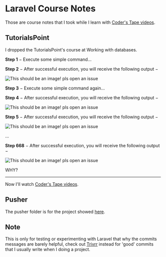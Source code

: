 # Laravel Course Notes
Those are course notes that I took while I learn with [Coder's Tape videos](https://www.youtube.com/channel/UCQI-Ym2rLZx52vEoqlPQMdg/videos).

## TutorialsPoint
I dropped the TutorialsPoint's course at Working with databases.

**Step 1** − Execute some simple command...

**Step 2** − After successful execution, you will receive the following output −

![This should be an image! pls open an issue](https://github.com/EGA-SUPREMO/laravel-notes/blob/master/TutorialsPoint/public/enough%20with%20this.jpg)

**Step 3** − Execute some simple command again...

**Step 4** − After successful execution, you will receive the following output −

![This should be an image! pls open an issue](https://github.com/EGA-SUPREMO/laravel-notes/blob/master/TutorialsPoint/public/enough%20with%20this.jpg)

**Step 5** − After successful execution, you will receive the following output −

![This should be an image! pls open an issue](https://github.com/EGA-SUPREMO/laravel-notes/blob/master/TutorialsPoint/public/enough%20with%20this.jpg)

...

**Step 668** − After successful execution, you will receive the following output −

![This should be an image! pls open an issue](https://github.com/EGA-SUPREMO/laravel-notes/blob/master/TutorialsPoint/public/enough%20with%20this.jpg)

WHY?

------

Now I'll watch [Coder's Tape videos](https://www.youtube.com/channel/UCQI-Ym2rLZx52vEoqlPQMdg/videos).

## Pusher
The pusher folder is for the project showed [here](https://blog.pusher.com/laravel-mvc-use/).

## Note
This is only for testing or experimenting with Laravel that why the commits messages are barely helpful, check out [Trivrr](https://github.com/EGA-SUPREMO/Trivrr) instead for 'good' commits that I usually write when I doing a project.
